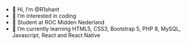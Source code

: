 - 👋 Hi, I’m @R1shant
- 👀 I’m interested in coding
- 🏫 Student at ROC Midden Nederland
- 🌱 I’m currently learning HTML5, CSS3, Bootstrap 5, PHP 8, MySQL, Javascript, React and React Native

<!---
R1shant/R1shant is a ✨ special ✨ repository because its `README.md` (this file) appears on your GitHub profile.
You can click the Preview link to take a look at your changes.
--->
